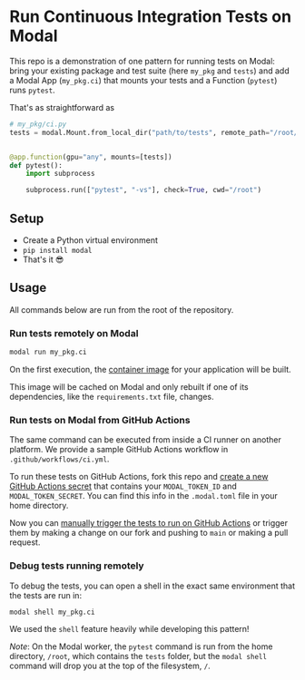# Run Continuous Integration Tests on Modal

This repo is a demonstration of one pattern for running tests on Modal:
bring your existing package and test suite (here `my_pkg` and `tests`)
and add a Modal App (`my_pkg.ci`)
that mounts your tests
and a Function (`pytest`) runs `pytest`.

That's as straightforward as

```python
# my_pkg/ci.py
tests = modal.Mount.from_local_dir("path/to/tests", remote_path="/root/tests")


@app.function(gpu="any", mounts=[tests])
def pytest():
    import subprocess

    subprocess.run(["pytest", "-vs"], check=True, cwd="/root")
```

## Setup

- Create a Python virtual environment
- `pip install modal`
- That's it 😎

## Usage

All commands below are run from the root of the repository.

### Run tests remotely on Modal

```bash
modal run my_pkg.ci
```

On the first execution, the [container image](https://modal.com/docs/guide/custom-container)
for your application will be built.

This image will be cached on Modal and only rebuilt if one of its dependencies,
like the `requirements.txt` file, changes.

### Run tests on Modal from GitHub Actions

The same command can be executed from inside a CI runner on another platform.
We provide a sample GitHub Actions workflow in `.github/workflows/ci.yml`.

To run these tests on GitHub Actions, fork this repo and
[create a new GitHub Actions secret](https://docs.github.com/en/actions/security-guides/using-secrets-in-github-actions)
that contains your `MODAL_TOKEN_ID` and `MODAL_TOKEN_SECRET`.
You can find this info in the `.modal.toml` file in your home directory.

Now you can [manually trigger the tests to run on GitHub Actions](https://docs.github.com/en/actions/using-workflows/manually-running-a-workflow)
or trigger them by making a change on our fork and pushing to `main` or making a pull request.

### Debug tests running remotely

To debug the tests, you can open a shell
in the exact same environment that the tests are run in:

```bash
modal shell my_pkg.ci
```

We used the `shell` feature heavily while developing this pattern!

_Note_: On the Modal worker, the `pytest` command is run from the home directory, `/root`,
which contains the `tests` folder, but the `modal shell` command will
drop you at the top of the filesystem, `/`.
